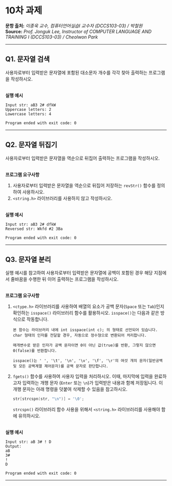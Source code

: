 # 10차 과제

**문항 출처:** *이종욱 교수, 컴퓨터언어실습Ⅰ 교수자 (DCCS103-03) / 박철원* <br>
**Source:** *Prof. Jonguk&nbsp;Lee, Instructor of COMPUTER LANGUAGE AND TRAINING Ⅰ (DCCS103-03) / Cheolwon Park*

---

## Q1. 문자열 검색

사용자로부터 입력받은 문자열에 포함된 대소문자 개수를 각각 찾아 출력하는 프로그램을 작성하시오.


<br>**실행 예시**

```text
Input str: aB3 2# dfkW
Uppercase letters: 2
Lowercase letters: 4

Program ended with exit code: 0
```



---

## Q2. 문자열 뒤집기

사용자로부터 입력받은 문자열을 역순으로 뒤집어 출력하는 프로그램을 작성하시오.


<br>**프로그램 요구사항**

1. 사용자로부터 입력받은 문자열을 역순으로 뒤집어 저장하는 `revStr()` 함수를 정의하여 사용하시오.
2. `<string.h>` 라이브러리를 사용하지 않고 작성하시오.


<br>**실행 예시**

```text
Input str: aB3 2# dfkW
Reversed str: Wkfd #2 3Ba

Program ended with exit code: 0
```



---

## Q3. 문자열 분리

실행 예시를 참고하여 사용자로부터 입력받은 문자열에 공백이 포함된 경우 해당 지점에서 줄바꿈을 수행한 뒤 이어 출력하는 프로그램을 작성하시오.


<br>**프로그램 요구사항**

1. `<ctype.h>` 라이브러리를 사용하여 배열의 요소가 공백 문자(`Space` 또는 `Tab`)인지 확인하는 `isspace()` 라이브러리 함수를 활용하시오. `isspace()`는 다음과 같은 방식으로 작동합니다.
    ```text
    본 함수는 라이브러리 내에 int isspace(int c); 의 형태로 선언되어 있습니다. char 형태의 인자를 전달할 경우, 자동으로 정수형으로 변환되어 처리합니다.

    매개변수로 받은 인자가 공백 문자이면 0이 아닌 값(true)를 반환, 그렇지 않으면 0(false)를 반환합니다.

    isspace()는 ' ', '\t', '\n', '\v', '\f', '\r'의 여섯 개의 문자(일반공백 및 모든 공백계열 제어문자)를 공백 문자로 판단합니다.
    ```

2. `fgets()` 함수를 사용하여 사용자 입력을 처리하시오. 이때, 마지막에 입력을 완료하고자 입력하는 개행 문자  (`Enter` 또는 `\n`)가 입력받은 내용과 함께 저장됩니다. 이 개행 문자는 아래 명령을 덧붙여 삭제할 수 있음을 참고하시오.
    ```c
    str[strcspn(str, "\n")] = '\0';
    ```
    `strcspn()` 라이브러리 함수 사용을 위해서 `<string.h>` 라이브러리를 사용해야 함에 유의하시오.
  

<br>**실행 예시**

```text
Input str: aB 3# ! D
Output:
aB
3#
!
D

Program ended with exit code: 0
```



---